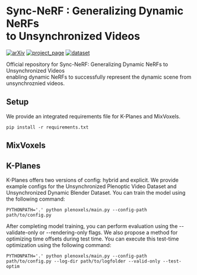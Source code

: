 # Sync-NeRF : Generalizing Dynamic NeRFs <br> to Unsynchronized Videos

[![arXiv](https://img.shields.io/badge/arXiv-2110.02711-006600)]() 
[![project_page](https://img.shields.io/badge/project_page-68BC71)](https://seoha-kim.github.io/sync-nerf/)
[![dataset](https://img.shields.io/badge/dataset-00A98F)](https://yonsei-my.sharepoint.com/:f:/g/personal/yj_uh_o365_yonsei_ac_kr/EshaQEg8FIZIqlU-mU8npikBIl8Rwk5Dvb6X6HvuFeU0_Q?e=GLdtqF/)

Official repository for <a >Sync-NeRF: Generalizing Dynamic NeRFs to Unsynchronized Videos</a><br>
enabling dynamic NeRFs to successfully represent the dynamic scene from unsynchroznied videos.

## Setup
We provide an integrated requirements file for K-Planes and MixVoxels.
```
pip install -r requirements.txt
```

## MixVoxels

## K-Planes
K-Planes offers two versions of config: hybrid and explicit. We provide example configs for the Unsynchronized Plenoptic Video Dataset and Unsynchronized Dynamic Blender Dataset. You can train the model using the following command:
```
PYTHONPATH='.' python plenoxels/main.py --config-path path/to/config.py
```

After completing model training, you can perform evaluation using the --validate-only or --rendering-only flags. We also propose a method for optimizing time offsets during test time. You can execute this test-time optimization using the following command:
```
PYTHONPATH='.' python plenoxels/main.py --config-path path/to/config.py --log-dir path/to/logfolder --valid-only --test-optim
```